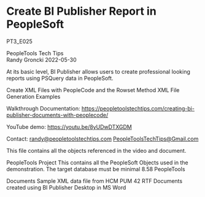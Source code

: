 # Create BI Publisher Report in PeopleSoft
PT3_E025

PeopleTools Tech Tips    
Randy Groncki	2022-05-30

At its basic level, BI Publisher allows users to create professional looking reports using PSQuery data in PeopleSoft.

Create XML Files with PeopleCode and the Rowset Method
XML File Generation Examples 

Walkthrough Documentation: https://peopletoolstechtips.com/creating-bi-publisher-documents-with-peoplecode/

YouTube demo: https://youtu.be/8yUDwDTXGDM

Contact: 
   randy@peopletoolstechtips.com
   PeopleToolsTechTips@Gmail.com

This file contains all the objects referenced in the video and document.

PeopleTools Project
  This contains all the PeopleSoft Objects used in the demonstration.
  The target database must be minimal 8.58 PeopleTools

Documents
  Sample XML data file from HCM PUM 42
  RTF Documents created using BI Publisher Desktop in MS Word
